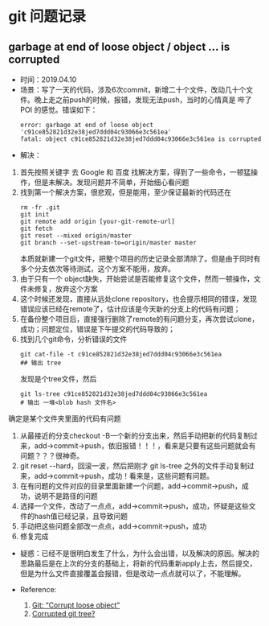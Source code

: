 # git 问题记录

## garbage at end of loose object / object ... is corrupted

+ 时间：2019.04.10
+ 场景：写了一天的代码，涉及6次commit，新增二十个文件，改动几十个文件。晚上走之前push的时候，报错，发现无法push，当时的心情真是 哔了POI 的感觉。错误如下：
    ```
    error: garbage at end of loose object 'c91ce852821d32e38jed7ddd04c93066e3c561ea'
    fatal: object c91ce852821d32e38jed7ddd04c93066e3c561ea is corrupted
    ```
+ 解决：
1. 首先按照关键字 去 Google 和 百度 找解决方案，得到了一些命令，一顿猛操作，但是未解决。发现问题并不简单，开始细心看问题
1. 找到第一个解决方案，很悲观，但是能用，至少保证最新的代码还在
    ```
    rm -fr .git
    git init
    git remote add origin [your-git-remote-url]
    git fetch
    git reset --mixed origin/master
    git branch --set-upstream-to=origin/master master  
    ```
    本质就新建一个git文件，把整个项目的历史记录全部清除了。但是由于同时有多个分支依次等待测试，这个方案不能用，放弃。
1. 由于只有一个 object缺失，开始尝试是否能修复这个文件，然而一顿操作，文件未修复，放弃这个方案
1. 这个时候还发现，直接从远处clone repository，也会提示相同的错误，发现错误应该已经在remote了，估计应该是今天新的分支上的代码有问题；
1. 在备份整个项目后，直接强行删除了remote的有问题分支，再次尝试clone，成功；问题定位，错误是下午提交的代码导致的；
1. 找到几个git命令，分析错误的文件
    ```
    git cat-file -t c91ce852821d32e38jed7ddd04c93066e3c561ea
    ## 输出 tree
    ```
    发现是个tree文件，然后
    ```
    git ls-tree c91ce852821d32e38jed7ddd04c93066e3c561ea
    # 输出 一堆<blob hash 文件名>
    ```
确定是某个文件夹里面的代码有问题
1. 从最接近的分支checkout -B一个新的分支出来，然后手动把新的代码复制过来，add->commit->push，依旧报错！！！，看来是只要有这些问题就会有问题？？？很神奇。
1. git reset --hard，回滚一波，然后把刚才 git ls-tree 之外的文件手动复制过来，add->commit->push，成功！看来是，这些问题有问题。
1. 在有问题的文件对应的目录里面新建一个问题，add->commit->push，成功，说明不是路径的问题
1. 选择一个文件，改动了一点点，add->commit->push，成功，怀疑是这些文件的hash值已经记录，且导致问题
1. 手动把这些问题全部改一点点，add->commit->push，成功
1. 修复完成

+ 疑惑：已经不是很明白发生了什么，为什么会出错，以及解决的原因。解决的思路最后是在上次的分支的基础上，将新的代码重新apply上去，然后提交，但是为什么文件直接覆盖会报错，但是改动一点点就可以了，不能理解。

+ Reference:
	1. [Git: “Corrupt loose object”
](https://stackoverflow.com/questions/4254389/git-corrupt-loose-object/40098509)
	1. [Corrupted git tree?](https://stackoverflow.com/questions/4213598/corrupted-git-tree)